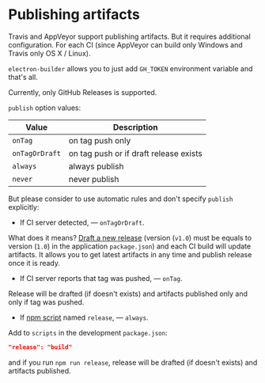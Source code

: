 # Publishing artifacts

Travis and AppVeyor support publishing artifacts. But it requires additional configuration. For each CI (since AppVeyor can build only Windows and Travis only OS X / Linux).

`electron-builder` allows you to just add `GH_TOKEN` environment variable and that's all.

Currently, only GitHub Releases is supported.

`publish` option values:

| Value          |  Description
| -------------- | -----------
| `onTag`        | on tag push only
| `onTagOrDraft` | on tag push or if draft release exists
| `always`       | always publish
| `never`        | never publish

But please consider to use automatic rules and don't specify `publish` explicitly:

* If CI server detected, — `onTagOrDraft`.

 What does it means? [Draft a new release](https://help.github.com/articles/creating-releases/) (version (`v1.0`) must be equals to version (`1.0`) in the application `package.json`) and each CI build will update artifacts. It allows you to get latest artifacts in any time and publish release once it is ready.

* If CI server reports that tag was pushed, — `onTag`.

 Release will be drafted (if doesn't exists) and artifacts published only and only if tag was pushed.

* If [npm script](https://docs.npmjs.com/misc/scripts) named `release`, — `always`.

 Add to `scripts` in the development `package.json`:
 ```json
"release": "build"
```
 and if you run `npm run release`, release will be drafted (if doesn't exists) and artifacts published.
